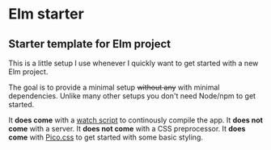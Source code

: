 # Elm starter

## Starter template for Elm project

This is a little setup I use whenever I quickly want to get started with a new
Elm project. 

The goal is to provide a minimal setup ~~without any~~ with minimal dependencies.
Unlike many other setups you don't need Node/npm to get started.

It **does come** with a [watch script](/bin/watch.sh) to continously compile the app.
It **does not come** with a server. It **does not come** with a CSS preprocessor.
It **does come** with [Pico.css](https://github.com/picocss/pico) to get started with some
basic styling.

